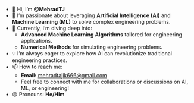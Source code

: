 - 👋 Hi, I’m **@MehradTJ**  
- 🧠 I’m passionate about leveraging **Artificial Intelligence (AI)** and **Machine Learning (ML)** to solve complex engineering problems.  
- 🌱 Currently, I’m diving deep into:  
  - **Advanced Machine Learning Algorithms** tailored for engineering applications.  
  - **Numerical Methods** for simulating engineering problems.  
- 💡 I’m always eager to explore how AI can revolutionize traditional engineering practices.  
- 📫 How to reach me:  
  - **Email:** mehradtajik666@gmail.com  
  - Feel free to connect with me for collaborations or discussions on AI, ML, or engineering!  
- 😄 Pronouns: **He/Him**  
<!---
MehradTJ/MehradTJ is a ✨ special ✨ repository because its `README.md` (this file) appears on your GitHub profile.
You can click the Preview link to take a look at your changes.
--->
